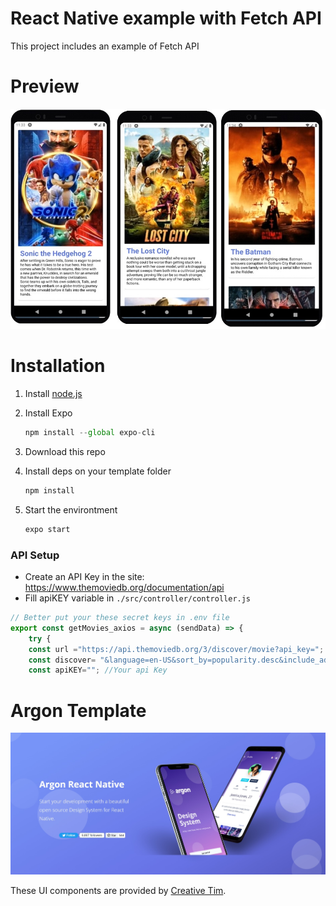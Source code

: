 # React Native example with Fetch API

This project includes an example of Fetch API

# Preview

![/assets/imgs/demo.jpg](./assets/imgs/demo.jpg)

# Installation

1. Install [node.js](https://nodejs.org/en/)
2. Install Expo

   ```jsx
   npm install --global expo-cli
   ```

3. Download this repo
4. Install deps on your template folder

   ```jsx
   npm install
   ```

5. Start the environtment

   ```jsx
   expo start
   ```
### API Setup

- Create an API Key in the site: https://www.themoviedb.org/documentation/api
- Fill apiKEY variable in  `./src/controller/controller.js`

```jsx
// Better put your these secret keys in .env file
export const getMovies_axios = async (sendData) => {
    try {
    const url ="https://api.themoviedb.org/3/discover/movie?api_key=";
    const discover= "&language=en-US&sort_by=popularity.desc&include_adult=false&include_video=false&page=1";
    const apiKEY=""; //Your api Key
```

# Argon Template

![demo.jpg](https://github.com/sarasapaula/AccesoGaleriaImg/blob/main/assets/argonDemo.jpg)

These UI components are provided by [Creative Tim](https://www.creative-tim.com/?_ga=2.265265039.1836437136.1652640077-640272839.1648788668).

